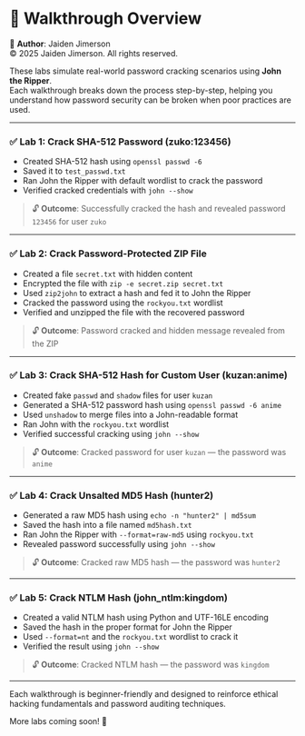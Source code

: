 # 🧠 Walkthrough Overview  
📜 **Author**: Jaiden Jimerson  
©️ 2025 Jaiden Jimerson. All rights reserved.

These labs simulate real-world password cracking scenarios using **John the Ripper**.  
Each walkthrough breaks down the process step-by-step, helping you understand how password security can be broken when poor practices are used.

---

### ✅ Lab 1: Crack SHA-512 Password (zuko:123456)

- Created SHA-512 hash using `openssl passwd -6`
- Saved it to `test_passwd.txt`
- Ran John the Ripper with default wordlist to crack the password
- Verified cracked credentials with `john --show`

> 🔓 **Outcome**: Successfully cracked the hash and revealed password `123456` for user `zuko`

---

### ✅ Lab 2: Crack Password-Protected ZIP File

- Created a file `secret.txt` with hidden content
- Encrypted the file with `zip -e secret.zip secret.txt`
- Used `zip2john` to extract a hash and fed it to John the Ripper
- Cracked the password using the `rockyou.txt` wordlist
- Verified and unzipped the file with the recovered password

> 🔓 **Outcome**: Password cracked and hidden message revealed from the ZIP

---

### ✅ Lab 3: Crack SHA-512 Hash for Custom User (kuzan:anime)

- Created fake `passwd` and `shadow` files for user `kuzan`
- Generated a SHA-512 password hash using `openssl passwd -6 anime`
- Used `unshadow` to merge files into a John-readable format
- Ran John with the `rockyou.txt` wordlist
- Verified successful cracking using `john --show`

> 🔓 **Outcome**: Cracked password for user `kuzan` — the password was `anime`

---

### ✅ Lab 4: Crack Unsalted MD5 Hash (hunter2)

- Generated a raw MD5 hash using `echo -n "hunter2" | md5sum`
- Saved the hash into a file named `md5hash.txt`
- Ran John the Ripper with `--format=raw-md5` using `rockyou.txt`
- Revealed password successfully using `john --show`

> 🔓 **Outcome**: Cracked raw MD5 hash — the password was `hunter2`

---

### ✅ Lab 5: Crack NTLM Hash (john_ntlm:kingdom)

- Created a valid NTLM hash using Python and UTF-16LE encoding
- Saved the hash in the proper format for John the Ripper
- Used `--format=nt` and the `rockyou.txt` wordlist to crack it
- Verified the result using `john --show`

> 🔓 **Outcome**: Cracked NTLM hash — the password was `kingdom`

---

Each walkthrough is beginner-friendly and designed to reinforce ethical hacking fundamentals and password auditing techniques.  

More labs coming soon! 🧪


